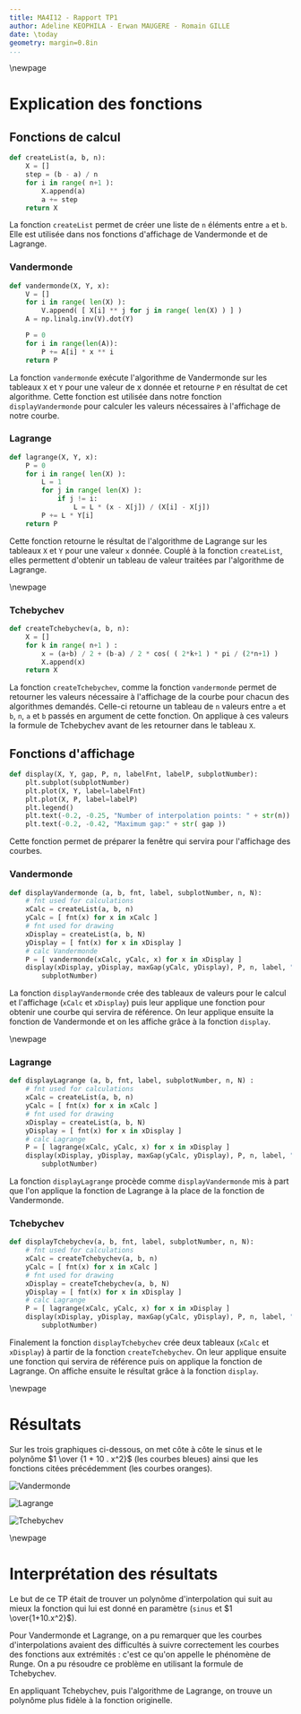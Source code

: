 ```yaml
---
title: MA4I12 - Rapport TP1
author: Adeline KEOPHILA - Erwan MAUGERE - Romain GILLE
date: \today
geometry: margin=0.8in
...
```


\newpage

# Explication des fonctions

## Fonctions de calcul

```python
def createList(a, b, n):
    X = []
    step = (b - a) / n
    for i in range( n+1 ):
        X.append(a)
        a += step
    return X
```

La fonction `createList` permet de créer une liste de `n` éléments
entre `a` et `b`. Elle est utilisée dans nos fonctions d'affichage
de Vandermonde et de Lagrange.


### Vandermonde

```python
def vandermonde(X, Y, x):
    V = []
    for i in range( len(X) ):
        V.append( [ X[i] ** j for j in range( len(X) ) ] )
    A = np.linalg.inv(V).dot(Y)

    P = 0
    for i in range(len(A)):
        P += A[i] * x ** i
    return P
```

La fonction `vandermonde` exécute l'algorithme de Vandermonde sur
les tableaux `X` et `Y` pour une valeur de x donnée et retourne `P` en
résultat de cet algorithme. Cette fonction est utilisée dans notre fonction
`displayVandermonde` pour calculer les valeurs nécessaires à l'affichage de
notre courbe.


### Lagrange

```python
def lagrange(X, Y, x):
    P = 0
    for i in range( len(X) ):
        L = 1
        for j in range( len(X) ):
            if j != i:
                L = L * (x - X[j]) / (X[i] - X[j])
        P += L * Y[i]
    return P
```

Cette fonction retourne le résultat de l'algorithme de Lagrange sur les
tableaux `X` et `Y` pour une valeur `x` donnée. Couplé à la fonction
`createList`, elles permettent d'obtenir un tableau de valeur traitées par
l'algorithme de Lagrange.

\newpage

###  Tchebychev

```python
def createTchebychev(a, b, n):
    X = []
    for k in range( n+1 ) :
        x = (a+b) / 2 + (b-a) / 2 * cos( ( 2*k+1 ) * pi / (2*n+1) )
        X.append(x)
    return X
```

La fonction `createTchebychev`, comme la fonction `vandermonde` permet de
retourner les valeurs nécessaire à l'affichage de la courbe pour chacun des
algorithmes demandés. Celle-ci retourne un tableau de `n` valeurs entre `a` et
`b`, `n`, `a` et `b` passés en argument de cette fonction. On applique à ces
valeurs la formule de Tchebychev avant de les retourner dans le tableau `X`.


## Fonctions d'affichage

```python
def display(X, Y, gap, P, n, labelFnt, labelP, subplotNumber):
    plt.subplot(subplotNumber)
    plt.plot(X, Y, label=labelFnt)
    plt.plot(X, P, label=labelP)
    plt.legend()
    plt.text(-0.2, -0.25, "Number of interpolation points: " + str(n))
    plt.text(-0.2, -0.42, "Maximum gap:" + str( gap ))
```

Cette fonction permet de préparer la fenêtre qui servira pour l'affichage des
courbes.


### Vandermonde

```python
def displayVandermonde (a, b, fnt, label, subplotNumber, n, N):
    # fnt used for calculations
    xCalc = createList(a, b, n)
    yCalc = [ fnt(x) for x in xCalc ]
    # fnt used for drawing
    xDisplay = createList(a, b, N)
    yDisplay = [ fnt(x) for x in xDisplay ]
    # calc Vandermonde
    P = [ vandermonde(xCalc, yCalc, x) for x in xDisplay ]
    display(xDisplay, yDisplay, maxGap(yCalc, yDisplay), P, n, label, "Vandermonde",
        subplotNumber)
```

La fonction `displayVandermonde` crée des tableaux de valeurs pour le calcul
et l'affichage (`xCalc` et `xDisplay`) puis leur applique une fonction pour
obtenir une courbe qui servira de référence. On leur applique ensuite la
fonction de Vandermonde et on les affiche grâce à la fonction `display`.

\newpage

### Lagrange

```python
def displayLagrange (a, b, fnt, label, subplotNumber, n, N) :
    # fnt used for calculations
    xCalc = createList(a, b, n)
    yCalc = [ fnt(x) for x in xCalc ]
    # fnt used for drawing
    xDisplay = createList(a, b, N)
    yDisplay = [ fnt(x) for x in xDisplay ]
    # calc Lagrange
    P = [ lagrange(xCalc, yCalc, x) for x in xDisplay ]
    display(xDisplay, yDisplay, maxGap(yCalc, yDisplay), P, n, label, "Lagrange",
        subplotNumber)
```

La fonction `displayLagrange` procède comme `displayVandermonde` mis à part que
l'on applique la fonction de Lagrange à la place de la fonction de Vandermonde.


### Tchebychev

```python
def displayTchebychev(a, b, fnt, label, subplotNumber, n, N):
    # fnt used for calculations
    xCalc = createTchebychev(a, b, n)
    yCalc = [ fnt(x) for x in xCalc ]
    # fnt used for drawing
    xDisplay = createTchebychev(a, b, N)
    yDisplay = [ fnt(x) for x in xDisplay ]
    # calc Lagrange
    P = [ lagrange(xCalc, yCalc, x) for x in xDisplay ]
    display(xDisplay, yDisplay, maxGap(yCalc, yDisplay), P, n, label, "Tchebychev",
        subplotNumber)
```

Finalement la fonction `displayTchebychev` crée deux tableaux (`xCalc` et
`xDisplay`) à partir de la fonction `createTchebychev`. On leur applique
ensuite une fonction qui servira de référence puis on applique la fonction de
Lagrange. On affiche ensuite le résultat grâce à la fonction `display`.

\newpage

# Résultats

Sur les trois graphiques ci-dessous, on met côte à côte le sinus et le
polynôme $1 \over {1 + 10 . x^2}$ (les courbes bleues) ainsi que les fonctions
citées précédemment (les courbes oranges).

![Vandermonde](img/vandermonde.png)


![Lagrange](img/lagrange.png)


![Tchebychev](img/tchebychev.png)

\newpage

# Interprétation des résultats

Le but de ce TP était de trouver un polynôme d'interpolation qui suit au mieux
la fonction qui lui est donné en paramètre (`sinus` et $1 \over{1+10.x^2}$).

Pour Vandermonde et Lagrange, on a pu remarquer que les courbes
d'interpolations avaient des difficultés à suivre correctement les courbes des
fonctions aux extrémités : c'est ce qu'on appelle le phénomène de Runge.
On a pu résoudre ce problème en utilisant la formule de Tchebychev.

En appliquant Tchebychev, puis l'algorithme de Lagrange, on trouve un polynôme
plus fidèle à la fonction originelle.
